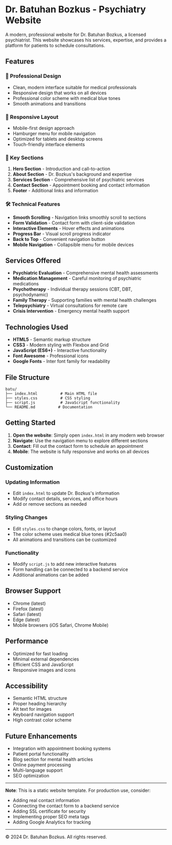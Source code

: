 # Dr. Batuhan Bozkus - Psychiatry Website

A modern, professional website for Dr. Batuhan Bozkus, a licensed psychiatrist. This website showcases his services, expertise, and provides a platform for patients to schedule consultations.

## Features

### 🏥 Professional Design
- Clean, modern interface suitable for medical professionals
- Responsive design that works on all devices
- Professional color scheme with medical blue tones
- Smooth animations and transitions

### 📱 Responsive Layout
- Mobile-first design approach
- Hamburger menu for mobile navigation
- Optimized for tablets and desktop screens
- Touch-friendly interface elements

### 🎯 Key Sections
1. **Hero Section** - Introduction and call-to-action
2. **About Section** - Dr. Bozkus's background and expertise
3. **Services Section** - Comprehensive list of psychiatric services
4. **Contact Section** - Appointment booking and contact information
5. **Footer** - Additional links and information

### 🛠️ Technical Features
- **Smooth Scrolling** - Navigation links smoothly scroll to sections
- **Form Validation** - Contact form with client-side validation
- **Interactive Elements** - Hover effects and animations
- **Progress Bar** - Visual scroll progress indicator
- **Back to Top** - Convenient navigation button
- **Mobile Navigation** - Collapsible menu for mobile devices

## Services Offered

- **Psychiatric Evaluation** - Comprehensive mental health assessments
- **Medication Management** - Careful monitoring of psychiatric medications
- **Psychotherapy** - Individual therapy sessions (CBT, DBT, psychodynamic)
- **Family Therapy** - Supporting families with mental health challenges
- **Telepsychiatry** - Virtual consultations for remote care
- **Crisis Intervention** - Emergency mental health support

## Technologies Used

- **HTML5** - Semantic markup structure
- **CSS3** - Modern styling with Flexbox and Grid
- **JavaScript (ES6+)** - Interactive functionality
- **Font Awesome** - Professional icons
- **Google Fonts** - Inter font family for readability

## File Structure

```
batu/
├── index.html          # Main HTML file
├── styles.css          # CSS styling
├── script.js           # JavaScript functionality
└── README.md          # Documentation
```

## Getting Started

1. **Open the website**: Simply open `index.html` in any modern web browser
2. **Navigate**: Use the navigation menu to explore different sections
3. **Contact**: Fill out the contact form to schedule an appointment
4. **Mobile**: The website is fully responsive and works on all devices

## Customization

### Updating Information
- Edit `index.html` to update Dr. Bozkus's information
- Modify contact details, services, and office hours
- Add or remove sections as needed

### Styling Changes
- Edit `styles.css` to change colors, fonts, or layout
- The color scheme uses medical blue tones (#2c5aa0)
- All animations and transitions can be customized

### Functionality
- Modify `script.js` to add new interactive features
- Form handling can be connected to a backend service
- Additional animations can be added

## Browser Support

- Chrome (latest)
- Firefox (latest)
- Safari (latest)
- Edge (latest)
- Mobile browsers (iOS Safari, Chrome Mobile)

## Performance

- Optimized for fast loading
- Minimal external dependencies
- Efficient CSS and JavaScript
- Responsive images and icons

## Accessibility

- Semantic HTML structure
- Proper heading hierarchy
- Alt text for images
- Keyboard navigation support
- High contrast color scheme

## Future Enhancements

- Integration with appointment booking systems
- Patient portal functionality
- Blog section for mental health articles
- Online payment processing
- Multi-language support
- SEO optimization

---

**Note**: This is a static website template. For production use, consider:
- Adding real contact information
- Connecting the contact form to a backend service
- Adding SSL certificate for security
- Implementing proper SEO meta tags
- Adding Google Analytics for tracking

---

© 2024 Dr. Batuhan Bozkus. All rights reserved. 